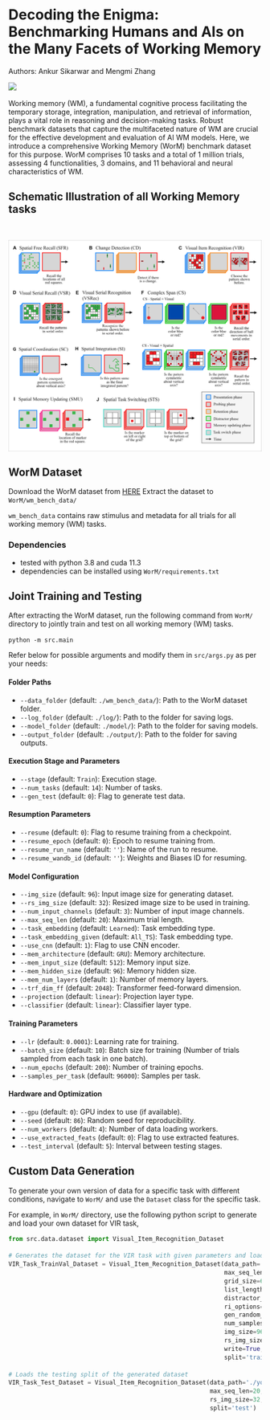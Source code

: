 # Decoding the Enigma: Benchmarking Humans and AIs on the Many Facets of Working Memory

Authors: Ankur Sikarwar and Mengmi Zhang

<p align="left">
  <a href="https://arxiv.org/abs/2307.10768.pdf"><img src="http://img.shields.io/badge/Paper-PDF-red.svg"></a>
</p>

Working memory (WM), a fundamental cognitive process facilitating the temporary storage, integration, manipulation, and retrieval of information, plays a vital role in reasoning and decision-making tasks. Robust benchmark datasets that capture the multifaceted nature of WM are crucial for the effective development and evaluation of AI WM models. Here, we introduce a comprehensive Working Memory (WorM) benchmark dataset for this purpose. WorM comprises 10 tasks and a total of 1 million trials, assessing 4 functionalities, 3 domains, and 11 behavioral and neural characteristics of WM.

## Schematic Illustration of all Working Memory tasks

<br>
<p align="center"><img align="center"  src="./images/Schematic_Illustration.png" alt="..." width="550">
</p>

## WorM Dataset

Download the WorM dataset from [HERE](https://drive.google.com/file/d/1-KU74RUE98GIYtZeG6GW2y6cjEzCxVC1/view?usp=sharing)
Extract the dataset to ```WorM/wm_bench_data/```

```wm_bench_data``` contains raw stimulus and metadata for all trials for all working memory (WM) tasks.

### Dependencies

- tested with python 3.8 and cuda 11.3
- dependencies can be installed using `WorM/requirements.txt`

## Joint Training and Testing

After extracting the WorM dataset, run the following command from ```WorM/``` directory to jointly train and test on all working memory (WM) tasks.

```python -m src.main```

Refer below for possible arguments and modify them in ```src/args.py``` as per your needs:

#### Folder Paths

- `--data_folder` (default: `./wm_bench_data/`): Path to the WorM dataset folder.
- `--log_folder` (default: `./log/`): Path to the folder for saving logs.
- `--model_folder` (default: `./model/`): Path to the folder for saving models.
- `--output_folder` (default: `./output/`): Path to the folder for saving outputs.

#### Execution Stage and Parameters

- `--stage` (default: `Train`): Execution stage.
- `--num_tasks` (default: `14`): Number of tasks.
- `--gen_test` (default: `0`): Flag to generate test data.

#### Resumption Parameters

- `--resume` (default: `0`): Flag to resume training from a checkpoint.
- `--resume_epoch` (default: `0`): Epoch to resume training from.
- `--resume_run_name` (default: `''`): Name of the run to resume.
- `--resume_wandb_id` (default: `''`): Weights and Biases ID for resuming.

#### Model Configuration

- `--img_size` (default: `96`): Input image size for generating dataset.
- `--rs_img_size` (default: `32`): Resized image size to be used in training.
- `--num_input_channels` (default: `3`): Number of input image channels.
- `--max_seq_len` (default: `20`): Maximum trial length.
- `--task_embedding` (default: `Learned`): Task embedding type.
- `--task_embedding_given` (default: `All_TS`): Task embedding type.
- `--use_cnn` (default: `1`): Flag to use CNN encoder.
- `--mem_architecture` (default: `GRU`): Memory architecture.
- `--mem_input_size` (default: `512`): Memory input size.
- `--mem_hidden_size` (default: `96`): Memory hidden size.
- `--mem_num_layers` (default: `1`): Number of memory layers.
- `--trf_dim_ff` (default: `2048`): Transformer feed-forward dimension.
- `--projection` (default: `linear`): Projection layer type.
- `--classifier` (default: `linear`): Classifier layer type.

#### Training Parameters

- `--lr` (default: `0.0001`): Learning rate for training.
- `--batch_size` (default: `10`): Batch size for training (Number of trials sampled from each task in one batch).
- `--num_epochs` (default: `200`): Number of training epochs.
- `--samples_per_task` (default: `96000`): Samples per task.

#### Hardware and Optimization

- `--gpu` (default: `0`): GPU index to use (if available).
- `--seed` (default: `86`): Random seed for reproducibility.
- `--num_workers` (default: `4`): Number of data loading workers.
- `--use_extracted_feats` (default: `0`): Flag to use extracted features.
- `--test_interval` (default: `5`): Interval between testing stages.

## Custom Data Generation

To generate your own version of data for a specific task with different conditions, navigate to ```WorM/``` and use the `Dataset` class for the specific task. 

For example, in ```WorM/``` directory, use the following python script to generate and load your own dataset for VIR task,

```python
from src.data.dataset import Visual_Item_Recognition_Dataset

# Generates the dataset for the VIR task with given parameters and loads the training split
VIR_Task_TrainVal_Dataset = Visual_Item_Recognition_Dataset(data_path='./your-folder-choice', 
                                                            max_seq_len=20,
                                                            grid_size=6,
                                                            list_length_options=[4, 6, 8, 10],
                                                            distractor_difference_options=[4],
                                                            ri_options=[0, 2, 4, 5, 6],
                                                            gen_random_trials=True,
                                                            num_samples=96000,
                                                            img_size=96,
                                                            rs_img_size=32,
                                                            write=True,
                                                            split='train')

# Loads the testing split of the generated dataset
VIR_Task_Test_Dataset = Visual_Item_Recognition_Dataset(data_path='./your-folder-choice',
                                                        max_seq_len=20,
                                                        rs_img_size=32,
                                                        split='test')
```

